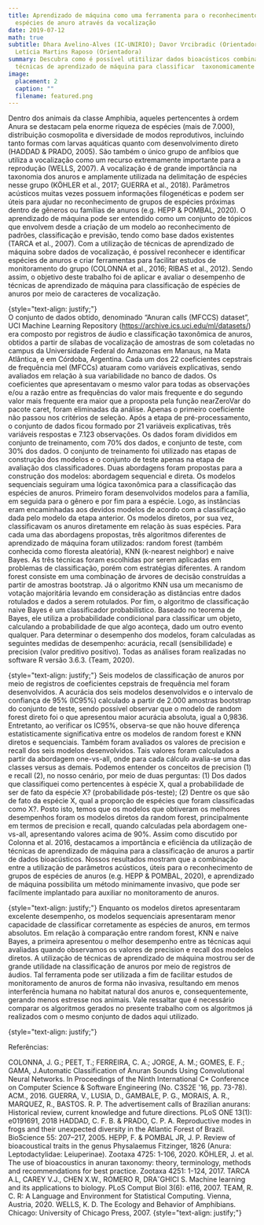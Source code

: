 ```yaml
---
title: Aprendizado de máquina como uma ferramenta para o reconhecimento de
  espécies de anuro através da vocalização
date: 2019-07-12
math: true
subtitle: Dhara Avelino-Alves (IC-UNIRIO); Davor Vrcibradic (Orientador);
  Letícia Martins Raposo (Orientadora)
summary: D﻿escubra como é possível utitilizar dados bioacústicos combinados com
  técnicas de aprendizado de máquina para classificar  taxonomicamente anuros!
image:
  placement: 2
  caption: ""
  filename: featured.png
---
```

Dentro dos animais da classe Amphibia, aqueles pertencentes à ordem Anura se destacam pela enorme riqueza de espécies (mais de 7.000), distribuição cosmopolita e diversidade de modos reprodutivos, incluindo tanto formas com larvas aquáticas quanto com desenvolvimento direto (HADDAD & PRADO, 2005). São também o único grupo de anfíbios que utiliza a vocalização como um recurso extremamente importante para a reprodução (WELLS, 2007). A vocalização é de grande importância na taxonomia dos anuros e amplamente utilizada na delimitação de espécies nesse grupo (KÖHLER et al., 2017; GUERRA et al., 2018). Parâmetros acústicos muitas vezes possuem informações filogenéticas e podem ser úteis para ajudar no reconhecimento de grupos de espécies próximas dentro de gêneros ou famílias de anuros (e.g. HEPP & POMBAL, 2020). O aprendizado de máquina pode ser entendido como um conjunto de tópicos que envolvem desde a criação de um modelo ao reconhecimento de padrões, classificação e previsão, tendo como base dados existentes (TARCA et al., 2007). Com a utilização de técnicas de aprendizado de máquina sobre dados de vocalização, é possível reconhecer e identificar espécies de anuros e criar ferramentas para facilitar estudos de monitoramento do grupo (COLONNA et al., 2016; RIBAS et al., 2012). Sendo assim, o objetivo deste trabalho foi de aplicar e avaliar o desempenho de técnicas de aprendizado de máquina para classificação de espécies de anuros por meio de caracteres de vocalização.

{style="text-align: justify;"}\
O conjunto de dados obtido, denominado “Anuran calls (MFCCS) dataset”, UCI Machine Learning Repository (https://archive.ics.uci.edu/ml/datasets/) era composto por registros de áudio e classificação taxonômica de anuros, obtidos a partir de sílabas de vocalização de amostras de som coletadas no campus da Universidade Federal do Amazonas em Manaus, na Mata Atlântica, e em Córdoba, Argentina. Cada um dos 22 coeficientes cepstrais de frequência mel (MFCCs) atuaram como variáveis explicativas, sendo avaliados em relação à sua variabilidade no banco de dados. Os coeficientes que apresentavam o mesmo valor para todas as observações e/ou a razão entre as frequências do valor mais frequente e do segundo valor mais frequente era maior que a proposta pela função nearZeroVar do pacote caret, foram eliminadas da análise. Apenas o primeiro coeficiente não passou nos critérios de seleção. Após a etapa de pré-processamento, o conjunto de dados ficou formado por 21 variáveis explicativas, três variáveis respostas e 7.123 observações. Os dados foram divididos em conjunto de treinamento, com 70% dos dados, e conjunto de teste, com 30% dos dados. O conjunto de treinamento foi utilizado nas etapas de construção dos modelos e o conjunto de teste apenas na etapa de avaliação dos classificadores. Duas abordagens foram propostas para a construção dos modelos: abordagem sequencial e direta. Os modelos sequenciais seguiram uma lógica taxonômica para a classificação das espécies de anuros. Primeiro foram desenvolvidos modelos para a família, em seguida para o gênero e por fim para a espécie. Logo, as instâncias eram encaminhadas aos devidos modelos de acordo com a classificação dada pelo modelo da etapa anterior. Os modelos diretos, por sua vez, classificavam os anuros diretamente em relação às suas espécies. Para cada uma das abordagens propostas, três algoritmos diferentes de aprendizado de máquina foram utilizados: random forest (também conhecida como floresta aleatória), KNN (k-nearest neighbor) e naive Bayes. As três técnicas foram escolhidas por serem aplicadas em problemas de classificação, porém com estratégias diferentes. A random forest consiste em uma combinação de árvores de decisão construídas a partir de amostras bootstrap. Já o algoritmo KNN usa um mecanismo de votação majoritária levando em consideração as distâncias entre dados rotulados e dados a serem rotulados. Por fim, o algoritmo de classificação naive Bayes é um classificador probabilístico. Baseado no teorema de Bayes, ele utiliza a probabilidade condicional para classificar um objeto, calculando a probabilidade de que algo aconteça, dado um outro evento qualquer. Para determinar o desempenho dos modelos, foram calculadas as seguintes medidas de desempenho: acurácia, recall (sensibilidade) e precision (valor preditivo positivo). Todas as análises foram realizadas no software R versão 3.6.3. (Team, 2020).

{style="text-align: justify;"}
Seis modelos de classificação de anuros por meio de registros de coeficientes cepstrais de frequência mel foram desenvolvidos. A acurácia dos seis modelos desenvolvidos e o intervalo de confiança de 95% (IC95%) calculado a partir de 2.000 amostras bootstrap do conjunto de teste, sendo possível observar que o modelo de random forest direto foi o que apresentou maior acurácia absoluta, igual a 0,9836. Entretanto, ao verificar os IC95%, observa-se que não houve diferença estatisticamente significativa entre os modelos de random forest e KNN diretos e sequenciais. Também foram avaliados os valores de precision e recall dos seis modelos desenvolvidos. Tais valores foram calculados a partir da abordagem one-vs-all, onde para cada cálculo avalia-se uma das classes versus as demais. Podemos entender os conceitos de precision (1) e recall (2), no nosso cenário, por meio de duas perguntas: (1) Dos dados que classifiquei como pertencentes à espécie X, qual a probabilidade de ser de fato da espécie X? (probabilidade pós-teste); (2) Dentre os que são de fato da espécie X, qual a proporção de espécies que foram classificadas como X?. Posto isto, temos que os modelos que obtiveram os melhores desempenhos foram os modelos diretos da random forest, principalmente em termos de precision e recall, quando calculadas pela abordagem one-vs-all, apresentando valores acima de 90%. Assim como discutido por Colonna et al. 2016, destacamos a importância e eficiência da utilização de técnicas de aprendizado de máquina para a classificação de anuros a partir de dados bioacústicos. Nossos resultados mostram que a combinação entre a utilização de parâmetros acústicos, úteis para o reconhecimento de grupos de espécies de anuros (e.g. HEPP & POMBAL, 2020), e aprendizado de máquina possibilita um método minimamente invasivo, que pode ser facilmente implantado para auxiliar no monitoramento de anuros.

{style="text-align: justify;"}
Enquanto os modelos diretos apresentaram excelente desempenho, os modelos sequenciais apresentaram menor capacidade de classificar corretamente as espécies de anuros, em termos absolutos. Em relação à comparação entre random forest, KNN e naive Bayes, a primeira apresentou o melhor desempenho entre as técnicas aqui avaliadas quando observamos os valores de precision e recall dos modelos diretos. A utilização de técnicas de aprendizado de máquina mostrou ser de grande utilidade na classificação de anuros por meio de registros de áudios. Tal ferramenta pode ser utilizada a fim de facilitar estudos de monitoramento de anuros de forma não invasiva, resultando em menos interferência humana no habitat natural dos anuros e, consequentemente, gerando menos estresse nos animais. Vale ressaltar que é necessário comparar os algoritmos gerados no presente trabalho com os algoritmos já realizados com o mesmo conjunto de dados aqui utilizado.

{style="text-align: justify;"}

Referências: 

COLONNA, J. G.; PEET, T.; FERREIRA, C. A.; JORGE, A. M.; GOMES, E. F.; GAMA, J.Automatic Classification of Anuran Sounds Using Convolutional Neural Networks. In Proceedings of the Ninth International C* Conference on Computer Science & Software Engineering (No. C3S2E '16, pp. 73-78). ACM., 2016.
GUERRA, V., LUSIA, D., GAMBALE, P. G., MORAIS, A. R., MARQUEZ, R., BASTOS. R. P. The advertisement calls of Brazilian anurans: Historical review, current knowledge and future directions. PLoS ONE 13(1): e0191691, 2018
HADDAD, C. F. B. & PRADO, C. P. A. Reproductive modes in frogs and their unexpected diversity in the Atlantic Forest of Brazil. BioScience 55: 207–217, 2005.
HEPP, F. & POMBAL JR, J. P. Review of bioacoustical traits in the genus Physalaemus Fitzinger, 1826 (Anura: Leptodactylidae: Leiuperinae). Zootaxa 4725: 1-106, 2020.
KÖHLER, J. et al. The use of bioacoustics in anuran taxonomy: theory, terminology, methods and recommendations for best practice. Zootaxa 4251: 1-124, 2017.
TARCA A.L, CAREY V.J., CHEN X.W., ROMERO R, DRA˘GHICI S. Machine learning and its applications to biology. PLoS Comput Biol 3(6): e116, 2007.
TEAM, R. C. R: A Language and Environment for Statistical Computing. Vienna, Austria, 2020. 
WELLS, K. D. The Ecology and Behavior of Amphibians. Chicago: University of Chicago Press, 2007.
{style="text-align: justify;"}